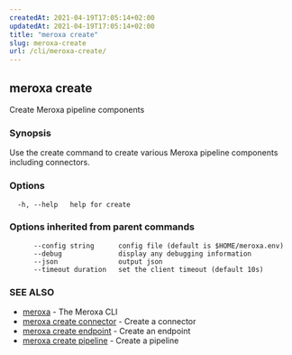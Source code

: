 ```yaml
---
createdAt: 2021-04-19T17:05:14+02:00
updatedAt: 2021-04-19T17:05:14+02:00
title: "meroxa create"
slug: meroxa-create
url: /cli/meroxa-create/
---
```

## meroxa create

Create Meroxa pipeline components

### Synopsis

Use the create command to create various Meroxa pipeline components
including connectors.

### Options

```
  -h, --help   help for create
```

### Options inherited from parent commands

```
      --config string      config file (default is $HOME/meroxa.env)
      --debug              display any debugging information
      --json               output json
      --timeout duration   set the client timeout (default 10s)
```

### SEE ALSO

* [meroxa](/cli/meroxa/)	 - The Meroxa CLI
* [meroxa create connector](/cli/meroxa-create-connector/)	 - Create a connector
* [meroxa create endpoint](/cli/meroxa-create-endpoint/)	 - Create an endpoint
* [meroxa create pipeline](/cli/meroxa-create-pipeline/)	 - Create a pipeline

